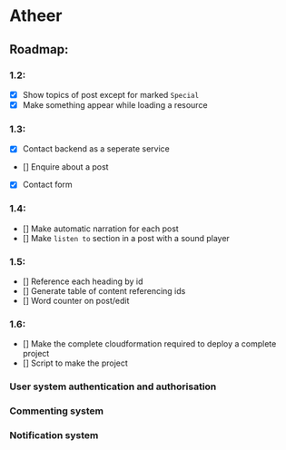 # Atheer
## Roadmap:

### 1.2:
- [X] Show topics of post except for marked `Special`
- [X] Make something appear while loading a resource

### 1.3:
- [X] Contact backend as a seperate service
- [] Enquire about a post
- [X] Contact form

### 1.4:
- [] Make automatic narration for each post
- [] Make `listen to` section in a post with a sound player

### 1.5:
- [] Reference each heading by id
- [] Generate table of content referencing ids
- [] Word counter on post/edit

### 1.6:
- [] Make the complete cloudformation required to deploy a complete project
- [] Script to make the project

### User system authentication and authorisation
### Commenting system
### Notification system